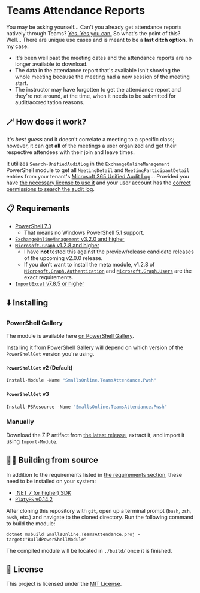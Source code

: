 # Teams Attendance Reports

You may be asking yourself... Can't you already get attendance reports natively through Teams? [Yes. Yes you can.](https://support.microsoft.com/en-us/office/manage-meeting-attendance-reports-in-teams-ae7cf170-530c-47d3-84c1-3aedac74d310) So what's the point of this? Well... There are unique use cases and is meant to be a **last ditch option**. In my case:

* It's been well past the meeting dates and the attendance reports are no longer available to download.
* The data in the attendance report that's available isn't showing the whole meeting because the meeting had a new session of the meeting start.
* The instructor may have forgotten to get the attendance report and they're not around, at the time, when it needs to be submitted for audit/accreditation reasons.

## 🪄 How does it work?

It's _best guess_ and it doesn't correlate a meeting to a specific class; however, it can get **all** of the meetings a user organized and get their respective attendees with their join and leave times.

It utilizes `Search-UnifiedAuditLog` in the `ExchangeOnlineManagement` PowerShell module to get all `MeetingDetail` and `MeetingParticipantDetail` entries from your tenant's [Microsoft 365 Unified Audit Log](https://learn.microsoft.com/en-us/microsoft-365/compliance/audit-log-search?view=o365-worldwide)... Provided you have [the necessary license to use it](https://learn.microsoft.com/en-us/microsoft-365/compliance/audit-solutions-overview?view=o365-worldwide#audit-standard-1) and your user account has the [correct permissions to search the audit log](https://learn.microsoft.com/en-us/microsoft-365/compliance/audit-standard-setup?view=o365-worldwide#step-2-assign-permissions-to-search-the-audit-log).

## 📋 Requirements

* [PowerShell 7.3](https://learn.microsoft.com/en-us/powershell/scripting/install/installing-powershell?view=powershell-7.3)
	* That means no Windows PowerShell 5.1 support.
* [`ExchangeOnlineManagement` v3.2.0 and higher](https://www.powershellgallery.com/packages/ExchangeOnlineManagement/3.2.0)
* [`Microsoft.Graph` v1.2.8 and higher](https://www.powershellgallery.com/packages/Microsoft.Graph/1.28.0)
	* I have **not** tested this against the preview/release candidate releases of the upcoming v2.0.0 release.
	* If you don't want to install the meta module, v1.2.8 of [`Microsoft.Graph.Authentication`](https://www.powershellgallery.com/packages/Microsoft.Graph.Authentication/1.28.0) and [`Microsoft.Graph.Users`](https://www.powershellgallery.com/packages/Microsoft.Graph.Users/1.28.0) are the exact requirements.
* [`ImportExcel` v7.8.5 or higher](https://www.powershellgallery.com/packages/ImportExcel/7.8.5)

## ⬇️ Installing

### PowerShell Gallery

The module is available here [on PowerShell Gallery](https://www.powershellgallery.com/packages/SmallsOnline.TeamsAttendance.Pwsh).

Installing it from PowerShell Gallery will depend on which version of the `PowerShellGet` version you're using.

#### `PowerShellGet` v2 (Default)

```powershell
Install-Module -Name "SmallsOnline.TeamsAttendance.Pwsh"
```

#### `PowerShellGet` v3

```powershell
Install-PSResource -Name "SmallsOnline.TeamsAttendance.Pwsh"
```

### Manually

Download the ZIP artifact from [the latest release](https://github.com/Smalls1652/SmallsOnline.TeamsAttendance/releases/latest), extract it, and import it using `Import-Module`.

## 🧑‍💻 Building from source

In addition to the requirements listed in [the requirements section](#Requirements), these need to be installed on your system:

- [.NET 7 (or higher) SDK](https://dotnet.microsoft.com/en-us/download/dotnet/7.0)
- [`PlatyPS` v0.14.2](https://www.powershellgallery.com/packages/platyPS/0.14.2)

After cloning this repository with `git`, open up a terminal prompt (`bash`, `zsh`, `pwsh`, etc.) and navigate to the cloned directory. Run the following command to build the module:

```
dotnet msbuild SmallsOnline.TeamsAttendance.proj -target:"BuildPowerShellModule"
```

The compiled module will be located in `./build/` once it is finished.

## 🤝 License

This project is licensed under the [MIT License](./LICENSE).
